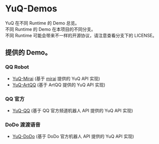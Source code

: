 # YuQ-Demos

YuQ 在不同 Runtime 的 Demo 总览。  
不同 Runtime 的 Demo 在本项目的不同分支。  
不同 Runtime 可能会带来不一样的开源协议，请注意查看分支下的 LICENSE。  

## 提供的 Demo。

### QQ Robot
- [YuQ-Mirai](tree/YuQ-Mirai) (基于 [mirai](https://github.com/mamoe/mirai) 提供的 YuQ API 实现)
- [YuQ-ArtQQ](tree/YuQ-ArtQQ) (基于 ArtQQ 提供的 YuQ API 实现)

### QQ 官方
- [YuQ-QQ](tree/YuQ-QQ) (基于 QQ 官方频道机器人 API 提供的 YuQ API 实现)

### DoDo 渡渡语音
- [YuQ-DoDo](tree/YuQ-DoDo) (基于 DoDo 官方机器人 API 提供的 YuQ API 实现)
